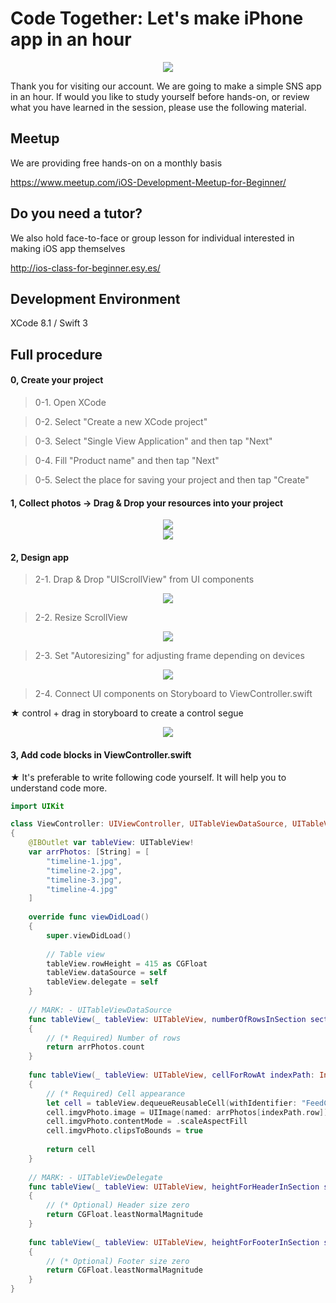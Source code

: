 # Code Together: Let's make iPhone app in an hour

  <div style="text-align:center"><img src ="https://github.com/iosClassForBeginner/timeline-en/blob/master/Resources/sample.gif" /></div>

  Thank you for visiting our account. We are going to make a simple SNS app in an hour. If would you like to study yourself before hands-on, or review what you have learned in the session, please use the following material.

## Meetup
We are providing free hands-on on a monthly basis

https://www.meetup.com/iOS-Development-Meetup-for-Beginner/

## Do you need a tutor?
We also hold face-to-face or group lesson for individual interested in making iOS app themselves

http://ios-class-for-beginner.esy.es/

## Development Environment
  XCode 8.1 / Swift 3

## Full procedure

#### 0, Create your project

> 0-1. Open XCode  

> 0-2. Select "Create a new XCode project"

> 0-3. Select "Single View Application" and then tap "Next"

> 0-4. Fill "Product name" and then tap "Next"

> 0-5. Select the place for saving your project and then tap "Create"

#### 1, Collect photos → Drag & Drop your resources into your project
  <div style="text-align:center"><img src ="https://github.com/iosClassForBeginner/timeline-en/blob/master/Resources/0.png" /></div>
  <div style="text-align:center"><img src ="https://github.com/iosClassForBeginner/timeline-en/blob/master/Resources/0.gif" /></div>

#### 2, Design app
> 2-1. Drap & Drop "UIScrollView" from UI components
  <div style="text-align:center"><img src ="https://github.com/iosClassForBeginner/timeline-en/blob/master/Resources/1.gif" /></div>

> 2-2. Resize ScrollView
  <div style="text-align:center"><img src ="https://github.com/iosClassForBeginner/timeline-en/blob/master/Resources/2.gif" /></div>

> 2-3. Set "Autoresizing" for adjusting frame depending on devices
  <div style="text-align:center"><img src ="https://github.com/iosClassForBeginner/timeline-en/blob/master/Resources/3.gif" /></div>

> 2-4. Connect UI components on Storyboard to ViewController.swift

 ★  control + drag in storyboard to create a control segue
  <div style="text-align:center"><img src ="https://github.com/iosClassForBeginner/timeline-en/blob/master/Resources/4.gif" /></div>

#### 3, Add code blocks in ViewController.swift

★ It's preferable to write following code yourself. It will help you to understand code more.

```Swift  
import UIKit

class ViewController: UIViewController, UITableViewDataSource, UITableViewDelegate
{
    @IBOutlet var tableView: UITableView!
    var arrPhotos: [String] = [
        "timeline-1.jpg",
        "timeline-2.jpg",
        "timeline-3.jpg",
        "timeline-4.jpg"
    ]
    
    override func viewDidLoad()
    {
        super.viewDidLoad()
        
        // Table view
        tableView.rowHeight = 415 as CGFloat
        tableView.dataSource = self
        tableView.delegate = self
    }
    
    // MARK: - UITableViewDataSource
    func tableView(_ tableView: UITableView, numberOfRowsInSection section: Int) -> Int
    {
        // (* Required) Number of rows
        return arrPhotos.count
    }
    
    func tableView(_ tableView: UITableView, cellForRowAt indexPath: IndexPath) -> UITableViewCell
    {
        // (* Required) Cell appearance
        let cell = tableView.dequeueReusableCell(withIdentifier: "FeedCell", for: indexPath) as! FeedCell
        cell.imgvPhoto.image = UIImage(named: arrPhotos[indexPath.row])
        cell.imgvPhoto.contentMode = .scaleAspectFill
        cell.imgvPhoto.clipsToBounds = true
        
        return cell
    }
    
    // MARK: - UITableViewDelegate
    func tableView(_ tableView: UITableView, heightForHeaderInSection section: Int) -> CGFloat
    {
        // (* Optional) Header size zero
        return CGFloat.leastNormalMagnitude
    }
    
    func tableView(_ tableView: UITableView, heightForFooterInSection section: Int) -> CGFloat
    {
        // (* Optional) Footer size zero
        return CGFloat.leastNormalMagnitude
    }
}
```
